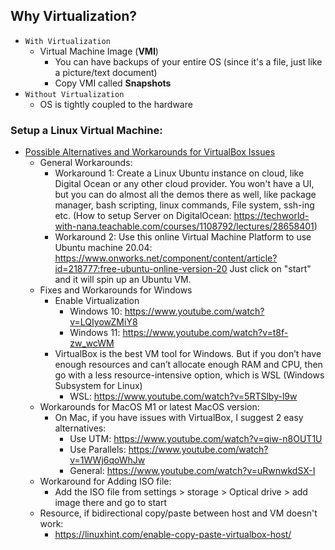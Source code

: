 ## Why Virtualization?

* `With Virtualization`
  * Virtual Machine Image (**VMI**)
    * You can have backups of your entire OS (since it's a file, just like a picture/text document)
    * Copy VMI called **Snapshots**
* `Without Virtualization`
  * OS is tightly coupled to the hardware

### Setup a Linux Virtual Machine: 
* [Possible Alternatives and Workarounds for VirtualBox Issues](https://techworld-with-nana.teachable.com/courses/1108792/lectures/32580250)
  * General Workarounds:
    * Workaround 1: Create a Linux Ubuntu instance on cloud, like Digital Ocean or any other cloud provider. You won't have a UI, but you can do almost all the demos there as well, like package manager, bash scripting, linux commands, File system, ssh-ing etc. (How to setup Server on DigitalOcean: https://techworld-with-nana.teachable.com/courses/1108792/lectures/28658401)
    * Workaround 2: Use this online Virtual Machine Platform to use Ubuntu machine 20.04: https://www.onworks.net/component/content/article?id=218777:free-ubuntu-online-version-20 Just click on "start" and it will spin up an Ubuntu VM.
  * Fixes and Workarounds for Windows 
    * Enable Virtualization 
      * Windows 10: https://www.youtube.com/watch?v=LQIyowZMiY8
      * Windows 11: https://www.youtube.com/watch?v=t8f-zw_wcWM
    * VirtualBox is the best VM tool for Windows. But if you don’t have enough resources and can’t allocate enough RAM and CPU, then go with a less resource-intensive option, which is WSL (Windows Subsystem for Linux)
      * WSL: https://www.youtube.com/watch?v=5RTSlby-l9w
  * Workarounds for MacOS M1 or latest MacOS version:
    * On Mac, if you have issues with VirtualBox, I suggest 2 easy alternatives:
      * Use UTM: https://www.youtube.com/watch?v=qiw-n8OUT1U
      * Use Parallels: https://www.youtube.com/watch?v=1WWj6qoWhJw
      * General: https://www.youtube.com/watch?v=uRwnwkdSX-I
  * Workaround for Adding ISO file:
    * Add the ISO file from settings > storage > Optical drive > add image there and go to start
  * Resource, if bidirectional copy/paste between host and VM doesn't work:
    * https://linuxhint.com/enable-copy-paste-virtualbox-host/


